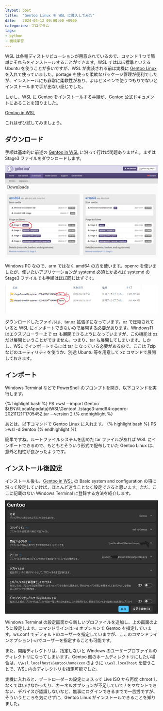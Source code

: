 ```yaml
---
layout: post
title:  "Gentoo Linux を WSL に導入してみた"
date:   2024-04-12 09:00:00 +0900
categories: プログラム
tags:
- python
- 機械学習
---
```

WSL は各種ディストリビューションが用意されているので、コマンド 1 つで簡単にそれらをインストールすることができます。WSL ではほぼ標準といえる Ubuntu を使うことが多いですが、WSL が実装される前は実機に [Gentoo Linux][home] を入れて使っていました。portage を使った柔軟なパッケージ管理が便利でしたが、インストールにも非常に柔軟性があり、よほどメインで使うつもりでないとインストールまで手が出ない感じでした。

しかし、WSL に Gentoo をインストールする手順が、Gentoo 公式ドキュメントにあることを知りました。

[Gentoo in WSL][gentoo]

これはぜひ試してみましょう。


## ダウンロード
手順は基本的に前述の [Gentoo in WSL][gentoo] に沿って行けば問題ありません。まずは Stage3 ファイルをダウンロードします。

![ダウンロード][img01]

Windows PC なので、arm ではなく amd64 の方を使います。openrc を使いましたが、使いたいアプリケーションが systemd 必須とかあれば systemd の Stage3 ファイルでも手順はほぼ同じはずです。

![展開][img02]

ダウンロードしたファイルは、tar.xz 拡張子になっています。xz で圧縮されていると WSL にインポートできないので展開する必要があります。Windows11 はエクスプローラー上で xz も展開できるようになっていますが、この機能は xz だけ展開ということができません。つまり、tar も展開してしまいます。しかし、WSL でインポートするには tar になっている必要があるので、ここは 7zip などのユーティリティを使うか、別途 Ubuntu 等を用意して xz コマンドで展開しておきます。


## インポート
Windows Terminal などで PowerShell のプロンプトを開き、以下コマンドを実行します。

{% highlight bash %}
PS >wsl --import Gentoo ${ENV:LocalAppdata}\WSL\Gentoo\ .\stage3-amd64-openrc-20211121T170545Z.tar --version 2
{% endhighlight %}

あとは、以下コマンドで Gentoo Linux に入れます。
{% highlight bash %}
PS >wsl -d Gentoo
{% endhighlight %}

簡単ですね。ルートファイルシステムを固めた tar ファイルがあれば WSL にインポートできるので、もともとそういう形式で配布していた Gentoo Linux は、意外と相性が良かったようです。


## インストール後設定
インストール後も、[Gentoo in WSL][gentoo] の Basic system and configuration の項に沿って設定していけば、ほとんど迷うことなく設定できると思います。ただ、ここに記載のない Windows Terminal に登録する方法を紹介します。

![ターミナル][img03]

Windows Terminal の設定画面から新しいプロファイルを追加し、上の画面のように設定します。コマンドラインは `-d` オプションで Gentoo を指定しています。ws.conf でデフォルトのユーザーを指定していますが、ここのコマンドラインオプション(`-u`)でユーザーを指定することも可能です。

また、開始ディレクトリは、指定しないと Windows のユーザープロファイルのディレクトリになってしまいます。Gentoo 側のホームディレクトリにしたい場合は、`\\wsl.localhost\Gentoo\home\xxx` のように `\\wsl.localhost` を使うことで、WSL 内のディレクトリを指定可能でした。


実機に入れると、ブートローダーの設定にミスって Live ISO から再度 chroot しなくてはいけなかったり、カーネルオプションが不足していて / をマウントできない、デバイスが認識しないなど、無事にログインできるまでで一苦労ですが、そういうところを気にせずに、Gentoo Linux がインストールできることを知りました。


[gentoo]:https://wiki.gentoo.org/wiki/Gentoo_in_WSL
[home]:https://www.gentoo.org/

[img01]:/assets/images/2024/04/ss-20240412-01.png
[img02]:/assets/images/2024/04/ss-20240412-02.png
[img03]:/assets/images/2024/04/ss-20240412-03.png
